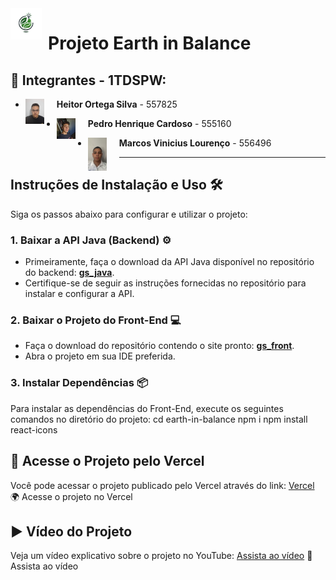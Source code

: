 <img src="https://github.com/Cardoso2626/gs_front/blob/main/earth-in-balance/src/img/logo.png?raw=true" alt="Logo do Projeto" width="50" style="float:left; margin-right: 10px; vertical-align: middle;" /> 

# Projeto Earth in Balance

## 👥 Integrantes - 1TDSPW:

- **Heitor Ortega Silva** - 557825 <img src="https://github.com/Cardoso2626/gs_front/blob/main/earth-in-balance/src/img/heitor.jpeg" alt="Logo do Projeto" width="30" style="float:left; margin-right: 20px; vertical-align: middle;" /> 

- **Pedro Henrique Cardoso** - 555160 <img src="earth-in-balance/src/img/pedro.jpg" alt="Logo do Projeto" width="30" style="float:left; margin-right: 20px; vertical-align: middle;" /> 
- **Marcos Vinicius Lourenço** - 556496 <img src="earth-in-balance/src/img/marcos.jpg" alt="Logo do Projeto" width="30" style="float:left; margin-right: 20px; vertical-align: middle;" /> 

---

## Instruções de Instalação e Uso 🛠️

Siga os passos abaixo para configurar e utilizar o projeto:

### 1. Baixar a API Java (Backend) ⚙️

- Primeiramente, faça o download da API Java disponível no repositório do backend: [**gs_java**](https://github.com/Cardoso2626/gs_java).
- Certifique-se de seguir as instruções fornecidas no repositório para instalar e configurar a API.

### 2. Baixar o Projeto do Front-End 💻

- Faça o download do repositório contendo o site pronto: [**gs_front**](https://github.com/Cardoso2626/gs_front).
- Abra o projeto em sua IDE preferida.

### 3. Instalar Dependências 📦

Para instalar as dependências do Front-End, execute os seguintes comandos no diretório do projeto:
cd earth-in-balance
npm i
npm install react-icons

## 🔗 Acesse o Projeto pelo Vercel
Você pode acessar o projeto publicado pelo Vercel através do link: [Vercel](https://earth-in-balance.vercel.app/)
🌍 Acesse o projeto no Vercel

## ▶️ Vídeo do Projeto
Veja um vídeo explicativo sobre o projeto no YouTube: [Assista ao vídeo](https://www.youtube.com/watch?v=EsLuIzuFfH8)
🎥 Assista ao vídeo

